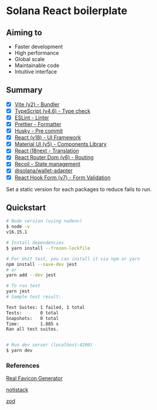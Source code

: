 # Solana React boilerplate

## Aiming to

- Faster development
- High performance
- Global scale
- Maintainable code
- Intuitive interface

## Summary

- [x] [Vite (v2) - Bundler](https://vitejs.dev/)
- [x] [TypeScript (v4.6) - Type check](https://www.typescriptlang.org/)
- [x] [ESLint - Linter](https://eslint.org/)
- [x] [Prettier - Formatter](https://prettier.io/)
- [x] [Husky - Pre commit](https://typicode.github.io/husky/#/)
- [x] [React (v18) - UI Framework](https://reactjs.org/)
- [x] [Material UI (v5) - Components Library](https://mui.com/)
- [x] [React i18next - Translation](https://react.i18next.com/)
- [x] [React Router Dom (v6) - Routing](https://reactrouter.com/)
- [x] [Recoil - State management](https://recoiljs.org/)
- [x] [@solana/wallet-adapter](https://solana-labs.github.io/wallet-adapter/)
- [x] [React Hook Form (v7) - Form Validation](https://react-hook-form.com/)

Set a static version for each packages to reduce fails to run.

## Quickstart

```bash
# Node version (using nodenv)
$ node -v
v16.15.1

# Install dependencies
$ yarn install --frozen-lockfile

# For Unit test, you can install it via npm or yarn
npm install --save-dev jest
# or
yarn add --dev jest

# To run test
yarn jest
# Sample test result:

Test Suites: 1 failed, 1 total
Tests:       0 total
Snapshots:   0 total
Time:        1.885 s
Ran all test suites.


# Run dev server (localhost:4200)
$ yarn dev
```

### References

[Real Favicon Generator](https://realfavicongenerator.net/)

[notistack](https://iamhosseindhv.com/notistack)

[zod](https://github.com/colinhacks/zod)
